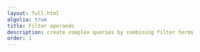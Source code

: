 ```yaml
---
layout: full.html
algolia: true
title: Filter operands
description: create complex queries by combining filter terms
order: 1
---
```

